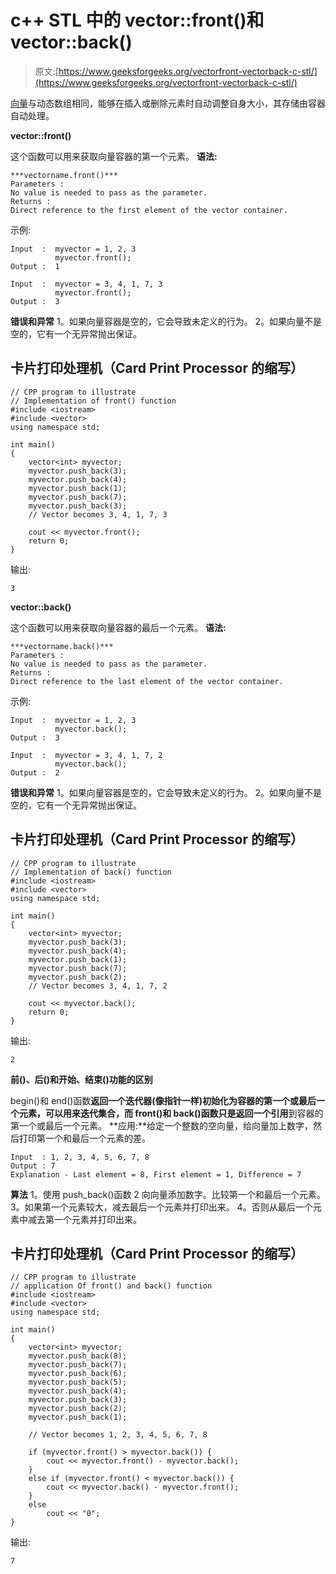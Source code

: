 # c++ STL 中的 vector::front()和 vector::back()

> 原文:[https://www.geeksforgeeks.org/vectorfront-vectorback-c-stl/](https://www.geeksforgeeks.org/vectorfront-vectorback-c-stl/)

[向量](https://www.geeksforgeeks.org/vector-in-cpp-stl/)与动态数组相同，能够在插入或删除元素时自动调整自身大小，其存储由容器自动处理。

**vector::front()**

这个函数可以用来获取向量容器的第一个元素。
**语法:**

```
***vectorname.front()***
Parameters :
No value is needed to pass as the parameter.
Returns :
Direct reference to the first element of the vector container.
```

示例:

```
Input  :  myvector = 1, 2, 3
          myvector.front();
Output :  1

Input  :  myvector = 3, 4, 1, 7, 3
          myvector.front();
Output :  3
```

**错误和异常**
1。如果向量容器是空的，它会导致未定义的行为。
2。如果向量不是空的，它有一个无异常抛出保证。

## 卡片打印处理机（Card Print Processor 的缩写）

```
// CPP program to illustrate
// Implementation of front() function
#include <iostream>
#include <vector>
using namespace std;

int main()
{
    vector<int> myvector;
    myvector.push_back(3);
    myvector.push_back(4);
    myvector.push_back(1);
    myvector.push_back(7);
    myvector.push_back(3);
    // Vector becomes 3, 4, 1, 7, 3

    cout << myvector.front();
    return 0;
}
```

输出:

```
3
```

**vector::back()**

这个函数可以用来获取向量容器的最后一个元素。
**语法:**

```
***vectorname.back()***
Parameters :
No value is needed to pass as the parameter.
Returns :
Direct reference to the last element of the vector container.
```

示例:

```
Input  :  myvector = 1, 2, 3
          myvector.back();
Output :  3

Input  :  myvector = 3, 4, 1, 7, 2
          myvector.back();
Output :  2
```

**错误和异常**
1。如果向量容器是空的，它会导致未定义的行为。
2。如果向量不是空的，它有一个无异常抛出保证。

## 卡片打印处理机（Card Print Processor 的缩写）

```
// CPP program to illustrate
// Implementation of back() function
#include <iostream>
#include <vector>
using namespace std;

int main()
{
    vector<int> myvector;
    myvector.push_back(3);
    myvector.push_back(4);
    myvector.push_back(1);
    myvector.push_back(7);
    myvector.push_back(2);
    // Vector becomes 3, 4, 1, 7, 2

    cout << myvector.back();
    return 0;
}
```

输出:

```
2
```

**前()、后()和开始、结束()功能的区别**

begin()和 end()函数**返回一个迭代器(像指针一样)**初始化为容器的第一个或最后一个元素，可以用来迭代集合，而 front()和 back()函数只是**返回一个引用**到容器的第一个或最后一个元素。
**应用:**给定一个整数的空向量，给向量加上数字，然后打印第一个和最后一个元素的差。

```
Input  : 1, 2, 3, 4, 5, 6, 7, 8
Output : 7
Explanation - Last element = 8, First element = 1, Difference = 7
```

**算法**
1。使用 push_back()函数
2 向向量添加数字。比较第一个和最后一个元素。
3。如果第一个元素较大，减去最后一个元素并打印出来。
4。否则从最后一个元素中减去第一个元素并打印出来。

## 卡片打印处理机（Card Print Processor 的缩写）

```
// CPP program to illustrate
// application Of front() and back() function
#include <iostream>
#include <vector>
using namespace std;

int main()
{
    vector<int> myvector;
    myvector.push_back(8);
    myvector.push_back(7);
    myvector.push_back(6);
    myvector.push_back(5);
    myvector.push_back(4);
    myvector.push_back(3);
    myvector.push_back(2);
    myvector.push_back(1);

    // Vector becomes 1, 2, 3, 4, 5, 6, 7, 8

    if (myvector.front() > myvector.back()) {
        cout << myvector.front() - myvector.back();
    }
    else if (myvector.front() < myvector.back()) {
        cout << myvector.back() - myvector.front();
    }
    else
        cout << "0";
}
```

输出:

```
7
```